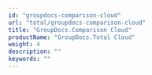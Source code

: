 ```yaml
---
id: "groupdocs-comparison-cloud"
url: "total/groupdocs-comparison-cloud"
title: "GroupDocs.Comparison Cloud"
productName: "GroupDocs.Total Cloud"
weight: 4
description: ""
keywords: ""
---
```


